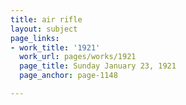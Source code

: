 ```yaml
---
title: air rifle
layout: subject
page_links:
- work_title: '1921'
  work_url: pages/works/1921
  page_title: Sunday January 23, 1921
  page_anchor: page-1148

---
```


